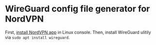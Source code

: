 # WireGuard config file generator for NordVPN
First, <a href="https://support.nordvpn.com/Connectivity/Linux/1325531132/Installing-and-using-NordVPN-on-Debian-Ubuntu-Raspberry-Pi-Elementary-OS-and-Linux-Mint.htm">install NordVPN app</a> in Linux console.
Then, install WireGuard ulitily via ```sudo apt install wireguard```.

